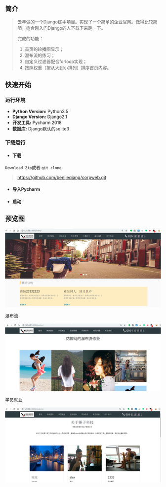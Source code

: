 
## 简介

> 去年做的一个Django练手项目。实现了一个简单的企业官网。做得比较简陋，适合刚入门Django的人下载下来跑一下。
>
> 完成的功能：
>
> 1. 首页的轮播图显示；
> 2. 瀑布流的练习；
> 3. 自定义过滤器配合forloop实现；
> 4. 按照权重（按从大到小排列）排序首页内容。

## 快速开始

### 运行环境

- **Python Version:** Python3.5
- **Django Version:** Django2.1
- **开发工具:** Pycharm 2018
- **数据库:** Django默认的sqlite3

### 下载运行

- #### 下载

`Download Zip`或者 `git clone`

> https://github.com/benjieqiang/corpweb.git

- #### 导入Pycharm

- #### 启动

## 预览图

![首页](https://raw.githubusercontent.com/benjieqiang/images/master/1567420535201.png)

瀑布流

![瀑布流](https://raw.githubusercontent.com/benjieqiang/images/master/1567420560595.png)

学员就业

![学员就业](https://raw.githubusercontent.com/benjieqiang/images/master/1567420585295.png)
